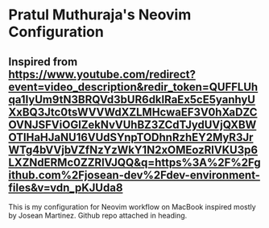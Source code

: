 # Pratul Muthuraja's Neovim Configuration

## Inspired from https://www.youtube.com/redirect?event=video_description&redir_token=QUFFLUhqa1IyUm9tN3BRQVd3bUR6dklRaEx5cE5yanhyUXxBQ3Jtc0tsWVVWdXZLMHcwaEF3V0hXaDZCOVNJSFViOGlZekNvVUhBZ3ZCdTJydUVjQXBWOTlHaHJaNU16VUdSYnpTODhnRzhEY2MyR3JrWTg4bVVjbVZfNzYzWkY1N2xOMEozRlVKU3p6LXZNdERMc0ZZRlVJQQ&q=https%3A%2F%2Fgithub.com%2Fjosean-dev%2Fdev-environment-files&v=vdn_pKJUda8

This is my configuration for Neovim workflow on MacBook inspired mostly by Josean Martinez. Github repo attached in heading.
